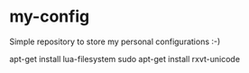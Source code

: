 my-config
=========

Simple repository to store my personal configurations :-)

apt-get install lua-filesystem
sudo apt-get install rxvt-unicode
